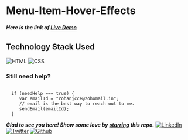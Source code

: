 # Menu-Item-Hover-Effects

###### **Here is the link of [Live Demo](https://rohan-cce.github.io/Menu-Item-With-Hover-Effects/)**


## Technology Stack Used

![HTML](https://img.shields.io/badge/frontend-html-orange.svg?logo=html5&style=flat-square) 
![CSS](https://img.shields.io/badge/frontend-css-yellowgreen.svg?logo=css3&style=flat-square)


### Still need help?

```

  if (needHelp === true) {
     var emailId = "rohanjcce@zohomail.in";
     // email is the best way to reach out to me.
     sendEmail(emailId);
  }

```

***Glad to see you here! Show some love by [starring](https://github.com/rohan-cce/Menu-Item-With-Hover-Effects) this repo.***
[![LinkedIn](https://img.shields.io/static/v1.svg?label=connect&message=@rohan-cce&color=grey&logo=linkedin&style=flat&logoColor=white&colorA=blue)](https://www.linkedin.com/in/rohan-j-ba489b19b/) [![Twitter](https://img.shields.io/static/v1.svg?label=connect&message=@rohan-cce&color=grey&logo=twitter&style=flat&logoColor=white&colorA=blue)](https://twitter.com/RohanJ54824388) [![Github](https://img.shields.io/static/v1.svg?label=connect&message=@rohan-cce&color=grey&logo=github&style=flat&logoColor=white&colorA=blue)](https://github.com/rohan-cce)
